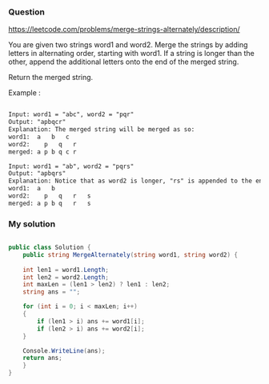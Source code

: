### Question

https://leetcode.com/problems/merge-strings-alternately/description/

You are given two strings word1 and word2. Merge the strings by adding letters in alternating order, starting with word1. If a string is longer than the other, append the additional letters onto the end of the merged string.

Return the merged string.

Example :

```md

Input: word1 = "abc", word2 = "pqr"
Output: "apbqcr"
Explanation: The merged string will be merged as so:
word1:  a   b   c
word2:    p   q   r
merged: a p b q c r

Input: word1 = "ab", word2 = "pqrs"
Output: "apbqrs"
Explanation: Notice that as word2 is longer, "rs" is appended to the end.
word1:  a   b 
word2:    p   q   r   s
merged: a p b q   r   s

```

### My solution

```C#

public class Solution {
    public string MergeAlternately(string word1, string word2) {
      
    int len1 = word1.Length;
    int len2 = word2.Length;
    int maxLen = (len1 > len2) ? len1 : len2;
    string ans = "";

    for (int i = 0; i < maxLen; i++)
    {
        if (len1 > i) ans += word1[i];
        if (len2 > i) ans += word2[i];
    }

    Console.WriteLine(ans);  
    return ans;
    }
}

```
